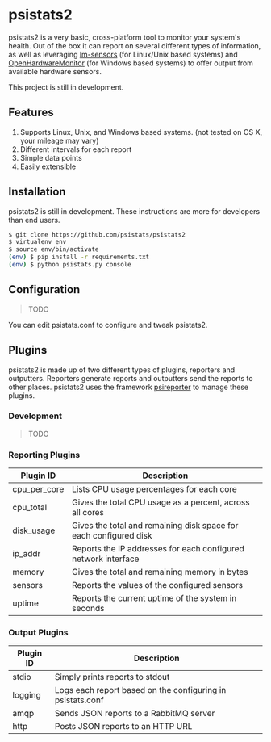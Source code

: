 # psistats2

psistats2 is a very basic, cross-platform tool to monitor your system's health. Out of the box it can report on several different types of information, as well as leveraging [lm-sensors](https://hwmon.wiki.kernel.org/lm_sensors "lm-sensors") (for Linux/Unix based systems) and [OpenHardwareMonitor](https://github.com/openhardwaremonitor/openhardwaremonitor "OpenHardwareMonitor") (for Windows based systems) to offer output from available hardware sensors.

This project is still in development.

## Features

1. Supports Linux, Unix, and Windows based systems. (not tested on OS X, your mileage may vary)
2. Different intervals for each report
3. Simple data points
4. Easily extensible

## Installation

psistats2 is still in development. These instructions are more for developers than end users.

```bash
$ git clone https://github.com/psistats/psistats2
$ virtualenv env
$ source env/bin/activate
(env) $ pip install -r requirements.txt
(env) $ python psistats.py console
```

## Configuration
> TODO

You can edit psistats.conf to configure and tweak psistats2.

## Plugins

psistats2 is made up of two different types of plugins, reporters and outputters. Reporters generate reports and outputters send the reports to other places. psistats2 uses the framework [psireporter](https://github.com/alex-dow/psireporter "psireporter") to manage these plugins.

### Development
> TODO

### Reporting Plugins

| Plugin ID  | Description  |
| ------------ | ------------ |
| cpu_per_core  | Lists CPU usage percentages for each core  |
| cpu_total | Gives the total CPU usage as a percent, across all cores  |
| disk_usage | Gives the total and remaining disk space for each configured disk  | 
| ip_addr | Reports the IP addresses for each configured network interface  |
| memory  | Gives the total and remaining memory in bytes  |
| sensors | Reports the values of the configured sensors  |
| uptime | Reports the current uptime of the system in seconds  |

### Output Plugins

| Plugin ID | Description |
| ------------ | ------------ |
| stdio | Simply prints reports to stdout |
| logging | Logs each report based on the configuring in psistats.conf |
| amqp | Sends JSON reports to a RabbitMQ server |
| http | Posts JSON reports to an HTTP URL |

